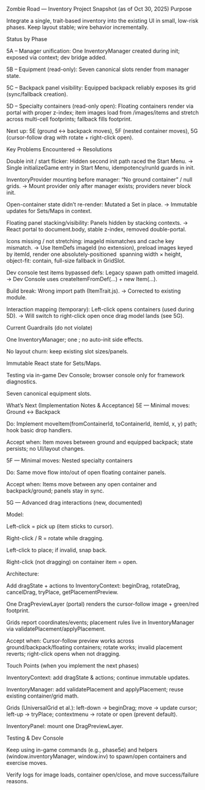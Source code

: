 Zombie Road — Inventory Project Snapshot (as of Oct 30, 2025)
Purpose

Integrate a single, trait-based inventory into the existing UI in small, low-risk phases. Keep layout stable; wire behavior incrementally.

Status by Phase

5A – Manager unification: One InventoryManager created during init; exposed via context; dev bridge added.

5B – Equipment (read-only): Seven canonical slots render from manager state.

5C – Backpack panel visibility: Equipped backpack reliably exposes its grid (sync/fallback creation).

5D – Specialty containers (read-only open): Floating containers render via portal with proper z-index; item images load from /images/items and stretch across multi-cell footprints; fallback fills footprint.

Next up: 5E (ground ↔ backpack moves), 5F (nested container moves), 5G (cursor-follow drag with rotate + right-click open).

Key Problems Encountered → Resolutions

Double init / start flicker: Hidden second init path raced the Start Menu.
→ Single initializeGame entry in Start Menu, idempotency/runId guards in init.

InventoryProvider mounting before manager: “No ground container” / null grids.
→ Mount provider only after manager exists; providers never block init.

Open-container state didn’t re-render: Mutated a Set in place.
→ Immutable updates for Sets/Maps in context.

Floating panel stacking/visibility: Panels hidden by stacking contexts.
→ React portal to document.body, stable z-index, removed double-portal.

Icons missing / not stretching: imageId mismatches and cache key mismatch.
→ Use ItemDefs imageId (no extension), preload images keyed by itemId, render one absolutely-positioned <img> spanning width × height, object-fit: contain, full-size fallback in GridSlot.

Dev console test items bypassed defs: Legacy spawn path omitted imageId.
→ Dev Console uses createItemFromDef(...) + new Item(...).

Build break: Wrong import path (ItemTrait.js).
→ Corrected to existing module.

Interaction mapping (temporary): Left-click opens containers (used during 5D).
→ Will switch to right-click open once drag model lands (see 5G).

Current Guardrails (do not violate)

One InventoryManager; one <InventoryProvider>; no auto-init side effects.

No layout churn: keep existing slot sizes/panels.

Immutable React state for Sets/Maps.

Testing via in-game Dev Console; browser console only for framework diagnostics.

Seven canonical equipment slots.

What’s Next (Implementation Notes & Acceptance)
5E — Minimal moves: Ground ↔ Backpack

Do: Implement moveItem(fromContainerId, toContainerId, itemId, x, y) path; hook basic drop handlers.

Accept when: Item moves between ground and equipped backpack; state persists; no UI/layout changes.

5F — Minimal moves: Nested specialty containers

Do: Same move flow into/out of open floating container panels.

Accept when: Items move between any open container and backpack/ground; panels stay in sync.

5G — Advanced drag interactions (new, documented)

Model:

Left-click = pick up (item sticks to cursor).

Right-click / R = rotate while dragging.

Left-click to place; if invalid, snap back.

Right-click (not dragging) on container item = open.

Architecture:

Add dragState + actions to InventoryContext: beginDrag, rotateDrag, cancelDrag, tryPlace, getPlacementPreview.

One DragPreviewLayer (portal) renders the cursor-follow image + green/red footprint.

Grids report coordinates/events; placement rules live in InventoryManager via validatePlacement/applyPlacement.

Accept when: Cursor-follow preview works across ground/backpack/floating containers; rotate works; invalid placement reverts; right-click opens when not dragging.

Touch Points (when you implement the next phases)

InventoryContext: add dragState & actions; continue immutable updates.

InventoryManager: add validatePlacement and applyPlacement; reuse existing container/grid math.

Grids (UniversalGrid et al.): left-down → beginDrag; move → update cursor; left-up → tryPlace; contextmenu → rotate or open (prevent default).

InventoryPanel: mount one DragPreviewLayer.

Testing & Dev Console

Keep using in-game commands (e.g., phase5e) and helpers (window.inventoryManager, window.inv) to spawn/open containers and exercise moves.

Verify logs for image loads, container open/close, and move success/failure reasons.